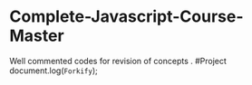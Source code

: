 # Complete-Javascript-Course-Master
Well commented codes for revision of concepts .
#Project document.log(`Forkify`);
